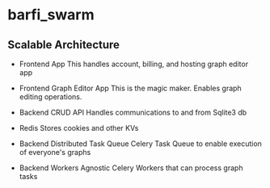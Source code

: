 # barfi_swarm

## Scalable Architecture
- Frontend App
	This handles account, billing, and hosting graph editor app

- Frontend Graph Editor App
	This is the magic maker. Enables graph editing operations.

- Backend CRUD API
	Handles communications to and from Sqlite3 db
	
- Redis
	Stores cookies and other KVs

- Backend Distributed Task Queue
	Celery Task Queue to enable execution of everyone's graphs

- Backend Workers
	Agnostic Celery Workers that can process graph tasks

## 